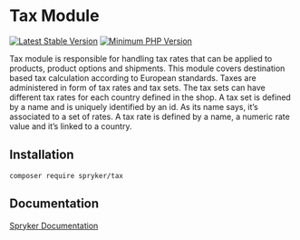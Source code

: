 # Tax Module
[![Latest Stable Version](https://poser.pugx.org/spryker/tax/v/stable.svg)](https://packagist.org/packages/spryker/tax)
[![Minimum PHP Version](https://img.shields.io/badge/php-%3E%3D%208.0-8892BF.svg)](https://php.net/)

Tax module is responsible for handling tax rates that can be applied to products, product options and shipments. This module covers destination based tax calculation according to European standards. Taxes are administered in form of tax rates and tax sets. The tax sets can have different tax rates for each country defined in the shop. A tax set is defined by a name and is uniquely identified by an id. As its name says, it’s associated to a set of rates. A tax rate is defined by a name, a numeric rate value and it’s linked to a country.

## Installation

```
composer require spryker/tax
```

## Documentation

[Spryker Documentation](https://docs.spryker.com)
